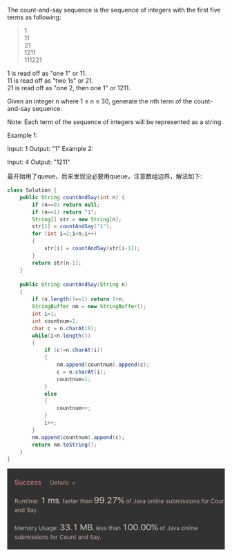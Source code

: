 The count-and-say sequence is the sequence of integers with the first five terms as following:

>1<br>
 11<br>
 21<br>
 1211<br>
 111221

1 is read off as "one 1" or 11.<br>
11 is read off as "two 1s" or 21.<br>
21 is read off as "one 2, then one 1" or 1211.

Given an integer n where 1 ≤ n ≤ 30, generate the nth term of the count-and-say sequence.

Note: Each term of the sequence of integers will be represented as a string.

Example 1:

Input: 1
Output: "1"
Example 2:

Input: 4
Output: "1211"

最开始用了queue，后来发现没必要用queue，注意数组边界，解法如下:

```java
class Solution {
    public String countAndSay(int n) {
        if (n==0) return null;
        if (n==1) return "1";
        String[] str = new String[n];
        str[1] = countAndSay("1");
        for (int i=2;i<n;i++)
        {
            str[i] = countAndSay(str[i-1]);
        }
        return str[n-1];
    }
    
    public String countAndSay(String n)
    {        
        if (n.length()==1) return 1+n;
        StringBuffer nm = new StringBuffer();
        int i=1;
        int countnum=1;        
        char c = n.charAt(0);                
        while(i<n.length())
        {            
            if (c!=n.charAt(i))
            {                
                nm.append(countnum).append(c);
                c = n.charAt(i);                
                countnum=1;
            }
            else
            {
                countnum++;
            }
            i++;
        }        
        nm.append(countnum).append(c);        
        return nm.toString();
    }
}
```

![GitHub Logo](/image/38.png)